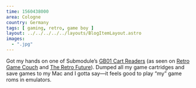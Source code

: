 ```yaml
---
time: 1560438000
area: Cologne
country: Germany
tags: [ gaming, retro, game boy ]
layout: ../../../../../layouts/BlogItemLayout.astro
images:
  - ".jpg"
---
```


Got my hands on one of Submodule’s [GB01 Cart Readers](https://submodule.co/) (as seen on [Retro Game Couch](https://www.youtube.com/watch?v=dsrlM1nDnyE) and [The Retro Future](https://www.youtube.com/watch?v=XhAYsF4g3zY)). Dumped all my game cartridges and save games to my Mac and I gotta say—it feels good to play “my” game roms in emulators.
